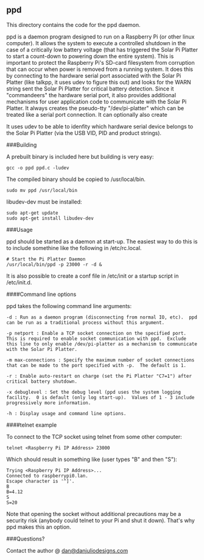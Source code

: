 ## ppd

This directory contains the code for the ppd daemon.

ppd is a daemon program designed to run on a Raspberry Pi (or other linux computer).  It allows the system to execute a controlled shutdown in the case of a critically low battery voltage (that has triggered the Solar Pi Platter to start a count-down to powering down the entire system).  This is important to protect the Raspberry Pi's SD-card filesystem from corruption that can occur when power is removed from a running system.  It does this by connecting to the hardware serial port associated with the Solar Pi Platter (like talkpp, it uses udev to figure this out) and looks for the WARN string sent the Solar Pi Platter for critical battery detection.  Since it "commandeers" the hardware serial port, it also provides additional mechanisms for user application code to communicate with the Solar Pi Platter.  It always creates the pseudo-tty "/dev/pi-platter" which can be treated like a serial port connection.  It can optionally also create 

It uses udev to be able to idenfity which hardware serial device belongs to the Solar Pi Platter (via the USB VID, PID and product strings).


###Building

A prebuilt binary is included here but building is very easy:

    gcc -o ppd ppd.c -ludev

The compiled binary should be copied to /usr/local/bin.

    sudo mv ppd /usr/local/bin

libudev-dev must be installed:

    sudo apt-get update
    sudo apt-get install libudev-dev

###Usage

ppd should be started as a daemon at start-up.  The easiest way to do this is to include somethine like the following in /etc/rc.local.

    # Start the Pi Platter Daemon
    /usr/local/bin/ppd -p 23000 -r -d &

It is also possible to create a conf file in /etc/init or a startup script in /etc/init.d.

####Command line options

ppd takes the following command line arguments:

    -d : Run as a daemon program (disconnecting from normal IO, etc).  ppd can be run as a traditional process without this argument.

    -p netport : Enable a TCP socket connection on the specified port.  This is required to enable socket communication with ppd.  Exclude this line to only enable /dev/pi-platter as a mechanism to communicate with the Solar Pi Platter.

    -m max-connections : Specify the maximum number of socket connections that can be made to the port specified with -p.  The default is 1.

    -r : Enable auto-restart on charge (set the Pi Platter "C7=1") after critical battery shutdown.

    -x debuglevel : Set the debug level (ppd uses the system logging facility.  0 is default (only log start-up).  Values of 1 - 3 include progressively more information.

    -h : Display usage and command line options.

####telnet example

To connect to the TCP socket using telnet from some other computer:

    telnet <Raspberry Pi IP Address> 23000

Which should result in something like (user types "B" and then "S"):

    Trying <Raspberry Pi IP Address>...
    Connected to raspberrypi0.lan.
    Escape character is '^]'.
    B
    B=4.12
    S
    S=20

Note that opening the socket without additional precautions may be a security risk (anybody could telnet to your Pi and shut it down).  That's why ppd makes this an option.

###Questions?

Contact the author @ dan@danjuliodesigns.com

